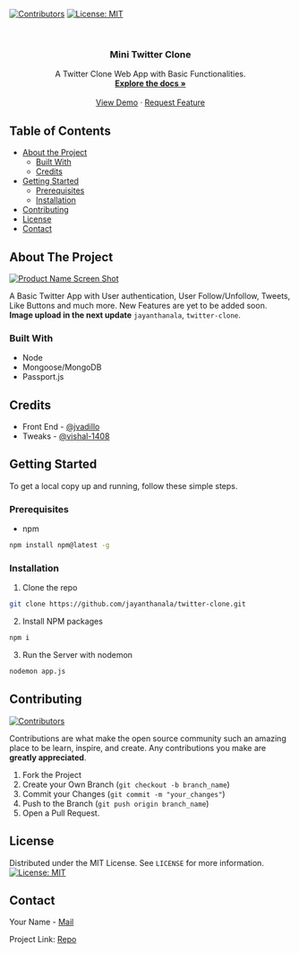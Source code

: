 
[![Contributors](https://img.shields.io/badge/Contributors-2-green.svg)](https://github.com/jayanthanala/twitter-clone/graphs/contributors)
[![License: MIT](https://img.shields.io/badge/License-MIT-yellow.svg)](https://opensource.org/licenses/MIT)



<br />
<p align="center">
  
  <h3 align="center">Mini Twitter Clone</h3>

  <p align="center">
    A Twitter Clone Web App with Basic Functionalities. 
    <br />
    <a href="https://github.com/jayanthanala/twitter-clone"><strong>Explore the docs »</strong></a>
    <br />
    <br />
    <a href="https://mini-twittercl.herokuapp.com/">View Demo</a>
    ·
    <a href="https://github.com/jayanthanala/twitter-clone/issues">Request Feature</a>
  </p>
</p>




## Table of Contents

* [About the Project](#about-the-project)
  * [Built With](#built-with)
  * [Credits](#Credits)
* [Getting Started](#getting-started)
  * [Prerequisites](#prerequisites)
  * [Installation](#installation)
* [Contributing](#contributing)
* [License](#license)
* [Contact](#contact)





## About The Project

[![Product Name Screen Shot](https://i.ibb.co/n1Ykdx3/Screenshot-2020-07-28-at-22-12-38.png)](https://i.ibb.co/n1Ykdx3/Screenshot-2020-07-28-at-22-12-38.png)

A Basic Twitter App with User authentication, User Follow/Unfollow, Tweets, Like Buttons and much more. New Features are yet to be added soon. 
**Image upload in the next update**
`jayanthanala`, `twitter-clone`.


### Built With

* Node
* Mongoose/MongoDB
* Passport.js

## Credits

* Front End  - [@jvadillo](https://github.com/jvadillo)
* Tweaks - [@vishal-1408](https://github.com/vishal-1408)



<!-- GETTING STARTED -->
## Getting Started

To get a local copy up and running, follow these simple steps.

### Prerequisites

* npm
```sh
npm install npm@latest -g
```

### Installation
 
1. Clone the repo
```sh
git clone https://github.com/jayanthanala/twitter-clone.git
```
2. Install NPM packages
```sh
npm i
```
3. Run the Server with nodemon
```sh
nodemon app.js 
```


## Contributing
[![Contributors](https://img.shields.io/badge/Contributors-2-green.svg)](https://github.com/jayanthanala/twitter-clone/graphs/contributors)

Contributions are what make the open source community such an amazing place to be learn, inspire, and create. Any contributions you make are **greatly appreciated**.

1. Fork the Project
2. Create your Own Branch (`git checkout -b branch_name`)
3. Commit your Changes (`git commit -m "your_changes"`)
4. Push to the Branch (`git push origin branch_name`)
5. Open a Pull Request.




## License

Distributed under the MIT License. See `LICENSE` for more information.
[![License: MIT](https://img.shields.io/badge/License-MIT-yellow.svg)](https://opensource.org/licenses/MIT)



<!-- CONTACT -->
## Contact

Your Name - [Mail](javaoneapl@gmail.com)

Project Link: [Repo](https://github.com/jayanthanala/twitter-clone)




